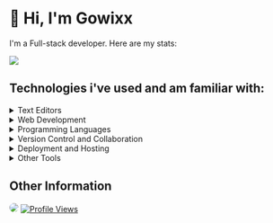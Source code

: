 <!--![Header](./header.png)-->
<h1>👋 Hi, I'm Gowixx</h1>
<p>I'm a Full-stack developer. Here are my stats:</p>

<img src="https://github-readme-stats.vercel.app/api/?username=Gowixx&title_color=4F8CC9&text_color=9f9f9f&show_icons=true&bg_color=00000000&hide_border=true&icon_color=4F8CC9&hide_title=true&count_private=true" />

## Technologies i've used and am familiar with:

<details>
   <summary>Text Editors</summary>
   <img src="https://skillicons.dev/icons/?i=vscode,visualstudio,eclipse&perline=7" />
</details>
<details>
   <summary>Web Development</summary>
   <img src="https://skillicons.dev/icons/?i=html,css,bootstrap,jquery,js,react,next,tailwind,php,express,flask,fastapi,mongodb,firebase,redis,regex&perline=7" />
</details>
<details>
   <summary>Programming Languages</summary>
   <img src="https://skillicons.dev/icons/?i=cs,python,java,typescript,lua,mysql,pytorch,sqlite,selenium,v&perline=7" />
</details>
<details>
   <summary>Version Control and Collaboration</summary>
   <p>
      <img src="https://skillicons.dev/icons/?i=github,git,gitlab&perline=7" />
   </p>
</details>
<details>
   <summary>Deployment and Hosting</summary>
   <img src="https://skillicons.dev/icons/?i=heroku,gcp,vercel,raspberrypi,workers,cloudflare,sentry&perline=7" />
</details>
<details>
   <summary>Other Tools</summary>
   <img src="https://skillicons.dev/icons/?i=figma,nodejs,maven,linux,bash,twitter,discord,bots&perline=7" />
</details>

## Other Information

<img src="https://discord.c99.nl/widget/theme-1/1125923743986884689.png" style="border-radius: 0.5rem" />

<a href="https://github.com/Gowixx">
      <img src="https://komarev.com/ghpvc/?username=Gowixx" alt="Profile Views">
</a>



<!--![Footer](./footer.png)-->
